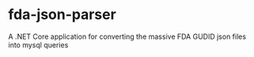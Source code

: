 # fda-json-parser
A .NET Core application for converting the massive FDA GUDID json files into mysql queries

